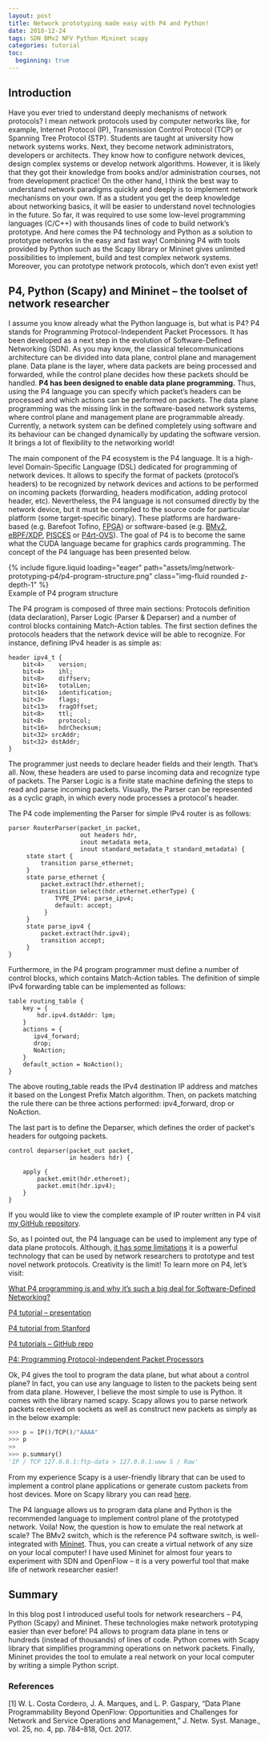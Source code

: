 ```yaml
---
layout: post
title: Network prototyping made easy with P4 and Python!
date: 2018-12-24
tags: SDN BMv2 NFV Python Mininet scapy
categories: tutorial
toc:
  beginning: true
---
```


## Introduction ##

Have you ever tried to understand deeply mechanisms of network
protocols? I mean network protocols used by computer networks like,
for example, Internet Protocol (IP), Transmission Control Protocol
(TCP) or Spanning Tree Protocol (STP). Students are taught at
university how network systems works. Next, they become network
administrators, developers or architects. They know how to configure
network devices, design complex systems or develop network algorithms.
However, it is likely that they got their knowledge from books and/or
administration courses, not from development practice! On the other
hand, I think the best way to understand network paradigms quickly and
deeply is to implement network mechanisms on your own. If as a student
you get the deep knowledge about networking basics, it will be easier
to understand novel technologies in the future. So far, it was
required to use some low-level programming languages (C/C++) with
thousands lines of code to build network’s prototype. And here comes
the P4 technology and Python as a solution to prototype networks in
the easy and fast way! Combining P4 with tools provided by Python such
as the Scapy library or Mininet gives unlimited possibilities to
implement, build and test complex network systems. Moreover, you can
prototype network protocols, which don’t even exist yet!

## P4, Python (Scapy) and Mininet – the toolset of network researcher ##

I assume you know already what the Python language is, but what is P4?
P4 stands for Programming Protocol-Independent Packet Processors. It
has been developed as a next step in the evolution of Software-Defined
Networking (SDN). As you may know, the classical telecommunications
architecture can be divided into data plane, control plane and
management plane. Data plane is the layer, where data packets are
being processed and forwarded, while the control plane decides how
these packets should be handled. **P4 has been designed to enable data
plane programming.** Thus, using the P4 language you can specify which
packet’s headers can be processed and which actions can be performed on
packets. The data plane programming was the missing link in the
software-based network systems, where control plane and management
plane are programmable already. Currently, a network
system can be defined completely using software and its behaviour can
be changed dynamically by updating the software version. It brings a
lot of flexibility to the networking world!

The main component of the P4 ecosystem is the P4 language. It is a
high-level Domain-Specific Language (DSL) dedicated for programming of
network devices. It allows to specify the format of packets
(protocol’s headers) to be recognized by network devices and actions
to be performed on incoming packets (forwarding, headers modification,
adding protocol header, etc). Nevertheless, the P4 language is not
consumed directly by the network device, but it must be compiled to
the source code for particular platform (some target-specific binary). These platforms are
hardware-based (e.g. Barefoot Tofino,
[FPGA](https://p4.org/p4/p4-netfpga-a-low-cost-solution-for-testing-p4-programs-in-hardware.html))
or software-based (e.g.
[BMv2](https://github.com/p4lang/behavioral-model),
[eBPF/XDP](https://github.com/vmware/p4c-xdp),
[PISCES](http://pisces.cs.princeton.edu/) or [P4rt-OVS](https://github.com/Orange-OpenSource/p4rt-ovs)). The goal of P4 is to
become the same what the CUDA language became for graphics cards
programming. The concept of the P4 language has been presented below.

<div class="row mt-3">
    <div class="col-sm mt-3 mt-md-0">
        {% include figure.liquid loading="eager" path="assets/img/network-prototyping-p4/p4-program-structure.png" class="img-fluid rounded z-depth-1" %}
    </div>
</div>
<div class="caption">
    Example of P4 program structure
</div>

The P4 program is composed of three main sections: Protocols definition
(data declaration), Parser Logic (Parser & Deparser) and a number of
control blocks containing Match-Action tables. The first section
defines the protocols headers that the network device will be able to
recognize. For instance, defining IPv4 header is as simple as:

```
header ipv4_t {
    bit<4>    version;
    bit<4>    ihl;
    bit<8>    diffserv;
    bit<16>   totalLen;
    bit<16>   identification;
    bit<3>    flags;
    bit<13>   fragOffset;
    bit<8>    ttl;
    bit<8>    protocol;
    bit<16>   hdrChecksum;
    bit<32> srcAddr;
    bit<32> dstAddr;
}
```

The programmer just needs to declare header fields and their length.
That’s all. Now, these headers are used to parse incoming data and
recognize type of packets. The Parser Logic is a finite state machine
defining the steps to read and parse incoming packets. Visually, the Parser can be represented
as a cyclic graph, in which every node processes a protocol's header.

The P4 code implementing the Parser for simple IPv4 router is as follows:

```
parser RouterParser(packet_in packet,
                    out headers hdr,
                    inout metadata meta,
                    inout standard_metadata_t standard_metadata) {
     state start {
         transition parse_ethernet;
     }
     state parse_ethernet {
         packet.extract(hdr.ethernet);
         transition select(hdr.ethernet.etherType) {
             TYPE_IPV4: parse_ipv4;
             default: accept;
          }
     }
     state parse_ipv4 {
         packet.extract(hdr.ipv4);
         transition accept;
     }
}
```

Furthermore, in the P4 program programmer must define a number of control
blocks, which contains Match-Action tables. The definition of simple
IPv4 forwarding table can be implemented as follows:

```
table routing_table {
    key = {
        hdr.ipv4.dstAddr: lpm;
    }
    actions = {
       ipv4_forward;
       drop;
       NoAction;
    }
    default_action = NoAction();
}
```

The above routing_table reads the IPv4 destination IP address and
matches it based on the Longest Prefix Match algorithm. Then, on
packets matching the rule there can be three actions performed:
ipv4_forward, drop or NoAction.

The last part is to define the Deparser, which defines the order of packet's headers for outgoing packets.

```
control deparser(packet_out packet,
                 in headers hdr) {

    apply {
        packet.emit(hdr.ethernet);
        packet.emit(hdr.ipv4);
    }
}
```

If you would like to view the complete
example of IP router written in P4 visit [my GitHub
repository](https://github.com/osinstom/p4-demos/blob/master/ip-routing/p4include/router.p4).

So, as I pointed out, the P4 language can be used to implement any
type of data plane protocols. Although, [it has some
limitations](https://blogs.vmware.com/research/2017/04/07/programming-networks-p4/)
it is a powerful technology that can be used by network researchers to
prototype and test novel network protocols. Creativity is the limit!
To learn more on P4, let’s visit:

[What P4 programming is and why it’s such a big deal for
Software-Defined
Networking?](https://www.networkworld.com/article/3163496/cloud-computing/what-p4-programming-is-and-why-it-s-such-a-big-deal-for-software-defined-networking.html)

[P4 tutorial – presentation](https://p4.org/assets/P4_tutorial_01_basics.gslide.pdf)

[P4 tutorial from Stanford](https://cs344-stanford.github.io/deliverables/p4-mininet/)

[P4 tutorials – GitHub repo](https://github.com/p4lang/tutorials)

[P4: Programming Protocol-independent Packet Processors](https://www.sigcomm.org/sites/default/files/ccr/papers/2014/July/0000000-0000004.pdf)

Ok, P4 gives the tool to program the data plane, but what about a
control plane? In fact, you can use any language to listen to the
packets being sent from data plane. However, I believe the most simple
to use is Python. It comes with the library named scapy. Scapy allows
you to parse network packets received on sockets as well as construct
new packets as simply as in the below example:

```python
>>> p = IP()/TCP()/"AAAA"
>>> p
>>
>>> p.summary()
'IP / TCP 127.0.0.1:ftp-data > 127.0.0.1:www S / Raw'
```

From my experience Scapy is a user-friendly library that can be used
to implement a control plane applications or generate custom packets
from host devices. More on Scapy library you can read
[here](https://scapy.readthedocs.io/en/latest/introduction.html).

The P4 language allows us to program data plane and Python is the
recommended language to implement control plane of the prototyped
network. Voila! Now, the question is how to emulate the real network
at scale? The BMv2 switch, which is the reference P4 software switch,
is well-integrated with [Mininet](http://mininet.org/). Thus, you can
create a virtual network of any size on your local computer! I have
used Mininet for almost four years to experiment with SDN and OpenFlow
– it is a very powerful tool that make life of network researcher
easier!

## Summary

In this blog post I introduced useful tools for network researchers –
P4, Python (Scapy) and Mininet. These technologies make network
prototyping easier than ever before! P4 allows to program data plane
in tens or hundreds (instead of thousands) of lines of code. Python
comes with Scapy library that simplifies programming operations on
network packets. Finally, Mininet provides the tool to emulate a real
network on your local computer by writing a simple Python script.

### References

[1] W. L. Costa Cordeıro, J. A. Marques, and L. P. Gaspary, “Data Plane Programmability Beyond OpenFlow: Opportunities and Challenges for Network and Service Operations and Management,” J. Netw. Syst. Manage., vol. 25, no. 4, pp. 784–818, Oct. 2017.